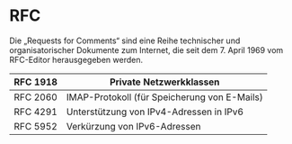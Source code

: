 # RFC
Die „Requests for Comments“ sind eine Reihe technischer und organisatorischer Dokumente zum Internet, die seit dem 7. April 1969 vom RFC-Editor herausgegeben werden.

| RFC 1918 | Private Netzwerkklassen                      |
| -------- | -------------------------------------------- |
| RFC 2060 | IMAP-Protokoll (für Speicherung von E-Mails) |
| RFC 4291 | Unterstützung von IPv4-Adressen in IPv6      |
| RFC 5952 | Verkürzung von IPv6-Adressen                 |

